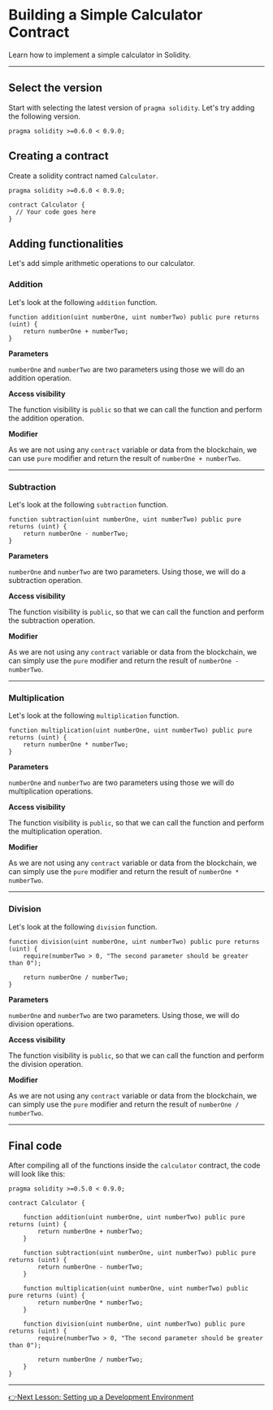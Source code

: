 # Building a Simple Calculator Contract
Learn how to implement a simple calculator in Solidity.

---

## Select the version

Start with selecting the latest version of `pragma solidity`. Let's try adding the following version.

```solidity
pragma solidity >=0.6.0 < 0.9.0;
```

## Creating a contract

Create a solidity contract named `Calculator`.

```solidity
pragma solidity >=0.6.0 < 0.9.0;

contract Calculator {
  // Your code goes here
}
```

## Adding functionalities
Let's add simple arithmetic operations to our calculator.

### Addition
Let's look at the following `addition` function.

```solidity
function addition(uint numberOne, uint numberTwo) public pure returns (uint) {
    return numberOne + numberTwo;
}
```
**Parameters**

`numberOne` and `numberTwo` are two parameters using those we will do an addition operation. 

**Access visibility**

The function visibility is `public` so that we can call
the function and perform the addition operation. 

**Modifier**

As we are not using any `contract` variable or data from the blockchain, we can use `pure` modifier and return 
the result of `numberOne + numberTwo`. 

---

### Subtraction

Let's look at the following `subtraction` function.

```solidity
function subtraction(uint numberOne, uint numberTwo) public pure returns (uint) {
    return numberOne - numberTwo;
}
```
**Parameters**

`numberOne` and `numberTwo` are two parameters. Using those, we will do a subtraction operation. 

**Access visibility**

The function visibility is `public`, so that we can call
the function and perform the subtraction operation. 

**Modifier**

As we are not using any `contract` variable or data from the blockchain, we can simply use the `pure` modifier and return 
the result of `numberOne - numberTwo`. 

---

### Multiplication

Let's look at the following `multiplication` function.

```solidity
function multiplication(uint numberOne, uint numberTwo) public pure returns (uint) {
    return numberOne * numberTwo;
}
```
**Parameters**

`numberOne` and `numberTwo` are two parameters using those we will do multiplication operations. 

**Access visibility**

The function visibility is `public`, so that we can call
the function and perform the multiplication operation. 

**Modifier**

As we are not using any `contract` variable or data from the blockchain, we can simply use the `pure` modifier and return 
the result of `numberOne * numberTwo`. 

---

### Division

Let's look at the following `division` function.

```solidity
function division(uint numberOne, uint numberTwo) public pure returns (uint) {
    require(numberTwo > 0, "The second parameter should be greater than 0");

    return numberOne / numberTwo;
}
```
**Parameters**

`numberOne` and `numberTwo` are two parameters. Using those, we will do division operations. 

**Access visibility**

The function visibility is `public`, so that we can call
the function and perform the division operation. 

**Modifier**

As we are not using any `contract` variable or data from the blockchain, we can simply use the `pure` modifier and return 
the result of `numberOne / numberTwo`. 

---
## Final code
After compiling all of the functions inside the `calculator` contract, the code will look like this:

```solidity
pragma solidity >=0.5.0 < 0.9.0; 

contract Calculator {

    function addition(uint numberOne, uint numberTwo) public pure returns (uint) {
        return numberOne + numberTwo;
    }

    function subtraction(uint numberOne, uint numberTwo) public pure returns (uint) {
        return numberOne - numberTwo;
    }

    function multiplication(uint numberOne, uint numberTwo) public pure returns (uint) {
        return numberOne * numberTwo;
    }

    function division(uint numberOne, uint numberTwo) public pure returns (uint) {
        require(numberTwo > 0, "The second parameter should be greater than 0");

        return numberOne / numberTwo;
    }
}
```
---
[👉Next Lesson: Setting up a Development Environment](https://github.com/MunimIftikhar/Beginner-s-Tutorial-on-Building-a-Calculator-in-Solidity-Using-Remix/blob/main/Setting%20up%20a%20Development%20Environment.md)
